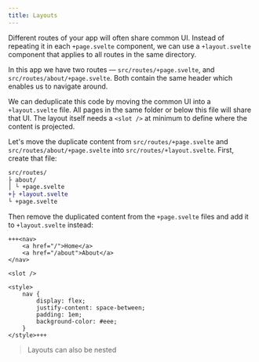 ```yaml
---
title: Layouts
---
```


Different routes of your app will often share common UI. Instead of repeating it in each `+page.svelte` component, we can use a `+layout.svelte` component that applies to all routes in the same directory.

In this app we have two routes — `src/routes/+page.svelte`, and `src/routes/about/+page.svelte`. Both contain the same header which enables us to navigate around.

We can deduplicate this code by moving the common UI into a `+layout.svelte` file. All pages in the same folder or below this file will share that UI. The layout itself needs a `<slot />` at minimum to define where the content is projected.

Let's move the duplicate content from `src/routes/+page.svelte` and `src/routes/about/+page.svelte` into `src/routes/+layout.svelte`. First, create that file:

```diff
src/routes/
├ about/
│ └ +page.svelte
+├ +layout.svelte
└ +page.svelte
```

Then remove the duplicated content from the `+page.svelte` files and add it to `+layout.svelte` instead:

```svelte
+++<nav>
	<a href="/">Home</a>
	<a href="/about">About</a>
</nav>

<slot />

<style>
	nav {
		display: flex;
		justify-content: space-between;
		padding: 1em;
		background-color: #eee;
	}
</style>+++
```

> Layouts can also be nested

